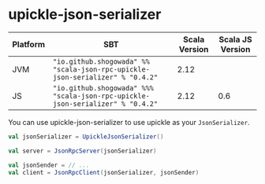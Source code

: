 # upickle-json-serializer

|Platform|SBT|Scala Version|Scala JS Version|
|---|---|---|---|
|JVM|```"io.github.shogowada" %% "scala-json-rpc-upickle-json-serializer" % "0.4.2"```|2.12||
|JS|```"io.github.shogowada" %%% "scala-json-rpc-upickle-json-serializer" % "0.4.2"```|2.12|0.6|

You can use upickle-json-serializer to use upickle as your ```JsonSerializer```.

```scala
val jsonSerializer = UpickleJsonSerializer()

val server = JsonRpcServer(jsonSerializer)

val jsonSender = // ...
val client = JsonRpcClient(jsonSerializer, jsonSender)
```
